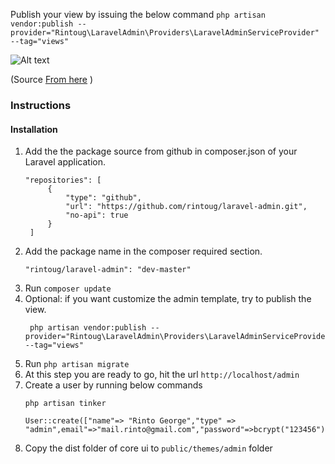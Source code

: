 Publish your view by issuing the below command
```php artisan vendor:publish --provider="Rintoug\LaravelAdmin\Providers\LaravelAdminServiceProvider" --tag="views"```


![Alt text](https://assets.wallpapernoon.com/media/wp/medium/black-handled-key-on-key-hole-door_xkZDbEuq.jpg "key admin")

(Source [From here](https://wallpapernoon.com/wp/black-handled-key-8ls6pCmWCym2) )


### Instructions

#### Installation

1. Add the the package source from github in composer.json of your Laravel application.
   ```
   "repositories": [
        {
            "type": "github",
            "url": "https://github.com/rintoug/laravel-admin.git",
            "no-api": true
        }
    ]
   
2. Add the package name in the composer required section.
   ```
   "rintoug/laravel-admin": "dev-master"
3. Run ```composer update```
4. Optional: if you want customize the admin template, try to publish the view.
   ```
    php artisan vendor:publish --provider="Rintoug\LaravelAdmin\Providers\LaravelAdminServiceProvider" --tag="views"
5. Run ```php artisan migrate```
6. At this step you are ready to go, hit the url ```http://localhost/admin```
7. Create a user by running below commands
   ```
   php artisan tinker

   User::create(["name"=> "Rinto George","type" => "admin",email"=>"mail.rinto@gmail.com","password"=>bcrypt("123456")]);
   ```
8. Copy the dist folder of core ui to ```public/themes/admin``` folder   

